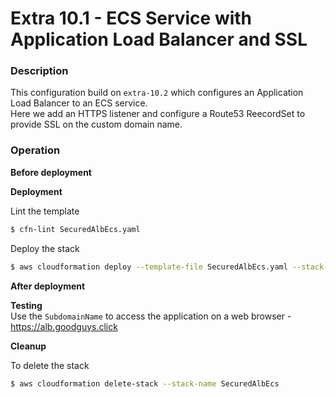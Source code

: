 # Extra 10.1 - ECS Service with Application Load Balancer and SSL

### Description

This configuration build on `extra-10.2` which configures an Application Load Balancer to an ECS service.  
Here we add an HTTPS listener and configure a Route53 ReecordSet to provide SSL on the custom domain name.

### Operation

**Before deployment**

**Deployment**

Lint the template

```bash
$ cfn-lint SecuredAlbEcs.yaml
```

Deploy the stack

```bash
$ aws cloudformation deploy --template-file SecuredAlbEcs.yaml --stack-name SecuredAlbEcs  --capabilities CAPABILITY_NAMED_IAM --parameter-overrides file://secret-parameters.json
```

**After deployment**

**Testing**  
Use the `SubdomainName` to access the application on a web browser - https://alb.goodguys.click

**Cleanup**

To delete the stack

```bash
$ aws cloudformation delete-stack --stack-name SecuredAlbEcs
```
